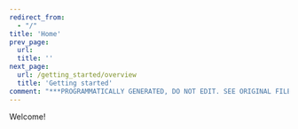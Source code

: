 ```yaml
---
redirect_from:
  - "/"
title: 'Home'
prev_page:
  url: 
  title: ''
next_page:
  url: /getting_started/overview
  title: 'Getting started'
comment: "***PROGRAMMATICALLY GENERATED, DO NOT EDIT. SEE ORIGINAL FILES IN /content***"
---
```

Welcome!
